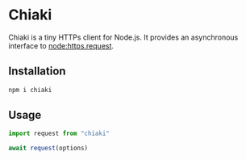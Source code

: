 # Chiaki

Chiaki is a tiny HTTPs client for Node.js. It provides an asynchronous interface to [node:https.request](https://nodejs.org/api/https.html#httpsrequesturl-options-callback).


## Installation

```sh
npm i chiaki
```

## Usage 

```js
import request from "chiaki"

await request(options)
```
